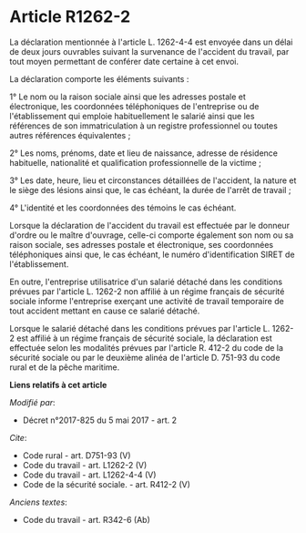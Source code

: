 # Article R1262-2

La déclaration mentionnée à l'article L. 1262-4-4 est envoyée dans un délai de deux jours ouvrables suivant la survenance de
l'accident du travail, par tout moyen permettant de conférer date certaine à cet envoi. 

La déclaration comporte les éléments suivants : 

1° Le nom ou la raison sociale ainsi que les adresses postale et électronique, les coordonnées téléphoniques de l'entreprise
ou de l'établissement qui emploie habituellement le salarié ainsi que les références de son immatriculation à un registre
professionnel ou toutes autres références équivalentes ; 

2° Les noms, prénoms, date et lieu de naissance, adresse de résidence habituelle, nationalité et qualification
professionnelle de la victime ; 

3° Les date, heure, lieu et circonstances détaillées de l'accident, la nature et le siège des lésions ainsi que, le cas
échéant, la durée de l'arrêt de travail ; 

4° L'identité et les coordonnées des témoins le cas échéant. 

Lorsque la déclaration de l'accident du travail est effectuée par le donneur d'ordre ou le maître d'ouvrage, celle-ci
comporte également son nom ou sa raison sociale, ses adresses postale et électronique, ses coordonnées téléphoniques ainsi
que, le cas échéant, le numéro d'identification SIRET de l'établissement. 

En outre, l'entreprise utilisatrice d'un salarié détaché dans les conditions prévues par l'article L. 1262-2 non affilié à un
régime français de sécurité sociale informe l'entreprise exerçant une activité de travail temporaire de tout accident mettant
en cause ce salarié détaché. 

Lorsque le salarié détaché dans les conditions prévues par l'article L. 1262-2 est affilié à un régime français de sécurité
sociale, la déclaration est effectuée selon les modalités prévues par l'article R. 412-2 du code de la sécurité sociale ou
par le deuxième alinéa de l'article D. 751-93 du code rural et de la pêche maritime.

**Liens relatifs à cet article**

_Modifié par_:

  - Décret n°2017-825 du 5 mai 2017 - art. 2

_Cite_:

  - Code rural - art. D751-93 (V)
  - Code du travail - art. L1262-2 (V)
  - Code du travail - art. L1262-4-4 (V)
  - Code de la sécurité sociale. - art. R412-2 (V)

_Anciens textes_:

  - Code du travail - art. R342-6 (Ab)
